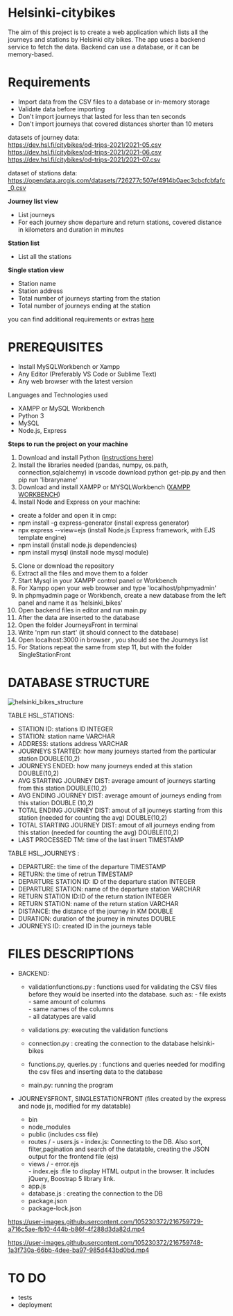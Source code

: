 # Helsinki-citybikes

The aim of this project is to create a web application which lists all the journeys and stations by Helsinki city bikes. The app uses a backend service to fetch the data. Backend can use a database, or it can be memory-based. 

# Requirements

- Import data from the CSV files to a database or in-memory storage
- Validate data before importing
- Don't import journeys that lasted for less than ten seconds
- Don't import journeys that covered distances shorter than 10 meters

datasets of journey data:<br>
https://dev.hsl.fi/citybikes/od-trips-2021/2021-05.csv<br>
https://dev.hsl.fi/citybikes/od-trips-2021/2021-06.csv<br>
https://dev.hsl.fi/citybikes/od-trips-2021/2021-07.csv

dataset of stations data:<br>
https://opendata.arcgis.com/datasets/726277c507ef4914b0aec3cbcfcbfafc_0.csv

<b>Journey list view</b><br>

- List journeys
- For each journey show departure and return stations, covered distance in kilometers and duration in minutes

<b>Station list</b><br>

- List all the stations

<b>Single station view</b><br>

- Station name
- Station address
- Total number of journeys starting from the station
- Total number of journeys ending at the station

you can find additional requirements or extras [here](https://github.com/solita/dev-academy-2023-exercise#functional-requirements)

# PREREQUISITES

- Install MySQLWorkbench or Xampp
- Any Editor (Preferably VS Code or Sublime Text)
- Any web browser with the latest version


Languages and Technologies used

- XAMPP or MySQL Workbench
- Python 3
- MySQL
- Node.js, Express


<b>Steps to run the project on your machine</b>
1. Download and install Python ([instructions here](https://www.geeksforgeeks.org/how-to-install-python-on-windows/))
2. Install the libraries needed (pandas, numpy, os.path, connection,sqlalchemy) in vscode download python get-pip.py  and then pip run 'libraryname'
3. Download and install XAMPP  or MYSQLWorkbench ([XAMPP](https://www.wikihow.com/Install-XAMPP-for-Windows) [WORKBENCH](https://www.tutorialsfield.com/how-to-install-mysql-workbench/))
4. Install Node and Express on your machine:
  - create a folder and open it in cmp: 
  - npm install -g express-generator (install express generator)
  - npx express --view=ejs (install Node.js Express framework, with EJS template engine)
  - npm install (install node.js dependencies)
  - npm install mysql (install node mysql module)
 
5. Clone or download the repository 
6. Extract all the files and move them to a folder
7. Start Mysql in your XAMPP control panel or Workbench
8. For Xampp open your web browser and type 'localhost/phpmyadmin' 
9. In phpmyadmin page or Workbench, create a new database from the left panel and name it as 'helsinki_bikes'
10. Open backend files in editor and run main.py
11. After the data are inserted to the database
12. Open the folder JourneysFront in terminal
13. Write 'npm run start' (it should connect to the database)
14. Open localhost:3000 in browser , you should see the Journeys list
15. For Stations repeat the same from step 11, but with the folder SingleStationFront

# DATABASE STRUCTURE

![helsinki_bikes_structure](https://user-images.githubusercontent.com/105230372/215819132-10c70a02-85e6-4bbd-804c-b9f2b15999c6.jpg)

TABLE HSL_STATIONS:
-	STATION ID: stations ID  INTEGER
-	STATION: station name  VARCHAR
-	ADDRESS: stations address VARCHAR
-	JOURNEYS STARTED: how many journeys started from the particular station DOUBLE(10,2)
-	JOURNEYS ENDED: how many journeys ended at this station DOUBLE(10,2)
-	AVG STARTING JOURNEY DIST: average amount of journeys starting from this station DOUBLE(10,2)
-	AVG ENDING JOURNEY DIST: average amount of journeys ending from this station DOUBLE (10,2)
-	TOTAL ENDING JOURNEY DIST: amout of all journeys starting from this station (needed for counting the avg) DOUBLE(10,2)
-	TOTAL STARTING JOURNEY DIST: amout of all journeys ending from this station (needed for counting the avg) DOUBLE(10,2)
-	LAST PROCESSED TM: time of the last insert TIMESTAMP

TABLE HSL_JOURNEYS	:
- DEPARTURE: the time of the departure TIMESTAMP
- RETURN: the time of retrun TIMESTAMP
- DEPARTURE STATION ID: ID of the departure station INTEGER
- DEPARTURE STATION: name of the departure station VARCHAR
- RETURN STATION ID:ID of the return station INTEGER
- RETURN STATION: name of the return station VARCHAR
- DISTANCE: the distance of the journey in KM DOUBLE
- DURATION: duration of the journey in minutes DOUBLE
- JOURNEYS ID: created ID in the journeys table


# FILES DESCRIPTIONS

- BACKEND:
  - validationfunctions.py : functions used for validating the CSV files before they would be inserted into the database. 
     such as: - file exists<br>
              - same amount of columns<br>
              - same names of the columns<br>
              - all datatypes are valid<br>
               
  - validations.py: executing the validation functions
  - connection.py : creating the connection to the database helsinki-bikes
  - functions.py, queries.py : functions and queries needed for modifing the csv files and inserting data to the database
  - main.py: running the program
  
- JOURNEYSFRONT, SINGLESTATIONFRONT
    (files created by the express and node js, modified for my datatable) 
  - bin
  - node_modules
  - public (includes css file)
  - routes / - users.js
             - index.js: Connecting to the DB. Also sort, filter,pagination and search of the datatable, creating the JSON output for the frontend file (ejs)
  - views / - error.ejs<br>
           - index.ejs :file to display HTML output in the browser. It includes jQuery, Boostrap 5 library link. 
  - app.js
  - database.js : creating the connection to the DB
  - package.json
  - package-lock.json
  
           
          



https://user-images.githubusercontent.com/105230372/216759729-a716c5ae-fb10-444b-b86f-4f288d3da82d.mp4



https://user-images.githubusercontent.com/105230372/216759748-1a3f730a-66bb-4dee-ba97-985d443bd0bd.mp4



# TO DO
- tests
- deployment
